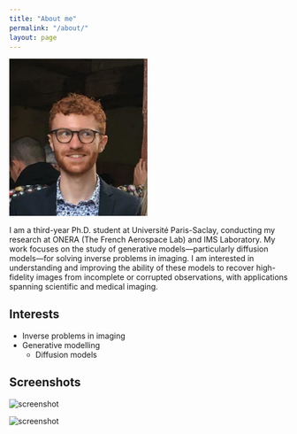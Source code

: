 ```yaml
---
title: "About me"
permalink: "/about/"
layout: page
---
```


<img src="pp2.jpg" width="250">




I am a third-year Ph.D. student at Université Paris-Saclay, conducting my research at ONERA (The French Aerospace Lab) and IMS Laboratory. My work focuses on the study of generative models—particularly diffusion models—for solving inverse problems in imaging. I am interested in understanding and improving the ability of these models to recover high-fidelity images from incomplete or corrupted observations, with applications spanning scientific and medical imaging.

## Interests

- Inverse problems in imaging
- Generative modelling
    - Diffusion models

## Screenshots



![screenshot](https://user-images.githubusercontent.com/4943215/109431832-b6cac080-7a08-11eb-9c5e-a058680c23a1.png)

![screenshot](https://user-images.githubusercontent.com/4943215/73125194-5f0b8b80-3fa4-11ea-805c-8387187503ad.png)
